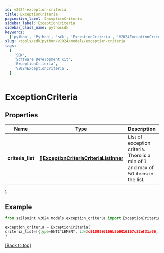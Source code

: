 ```yaml
---
id: v2024-exception-criteria
title: ExceptionCriteria
pagination_label: ExceptionCriteria
sidebar_label: ExceptionCriteria
sidebar_class_name: pythonsdk
keywords:
  ['python', 'Python', 'sdk', 'ExceptionCriteria', 'V2024ExceptionCriteria']
slug: /tools/sdk/python/v2024/models/exception-criteria
tags:
  [
    'SDK',
    'Software Development Kit',
    'ExceptionCriteria',
    'V2024ExceptionCriteria',
  ]
---
```


# ExceptionCriteria

## Properties

| Name | Type | Description | Notes |
| --- | --- | --- | --- |
| **criteria_list** | [**[]ExceptionCriteriaCriteriaListInner**](exception-criteria-criteria-list-inner) | List of exception criteria. There is a min of 1 and max of 50 items in the list. | [optional] |

}

## Example

```python
from sailpoint.v2024.models.exception_criteria import ExceptionCriteria

exception_criteria = ExceptionCriteria(
criteria_list=[{type=ENTITLEMENT, id=2c9180866166b5b0016167c32ef31a66, existing=true}, {type=ENTITLEMENT, id=2c9180866166b5b0016167c32ef31a67, existing=false}]
)

```

[[Back to top]](#)
